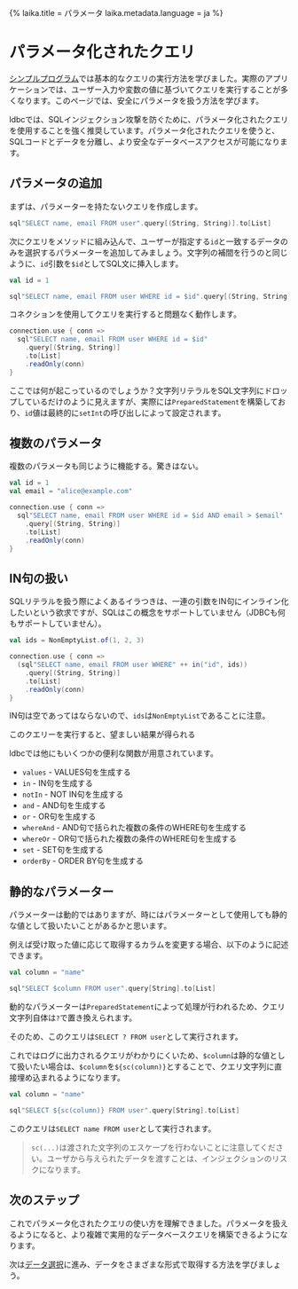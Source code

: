{%
  laika.title = パラメータ
  laika.metadata.language = ja
%}

# パラメータ化されたクエリ

[シンプルプログラム](/ja/tutorial/Simple-Program.md)では基本的なクエリの実行方法を学びました。実際のアプリケーションでは、ユーザー入力や変数の値に基づいてクエリを実行することが多くなります。このページでは、安全にパラメータを扱う方法を学びます。

ldbcでは、SQLインジェクション攻撃を防ぐために、パラメータ化されたクエリを使用することを強く推奨しています。パラメータ化されたクエリを使うと、SQLコードとデータを分離し、より安全なデータベースアクセスが可能になります。

## パラメータの追加

まずは、パラメーターを持たないクエリを作成します。

```scala
sql"SELECT name, email FROM user".query[(String, String)].to[List]
```

次にクエリをメソッドに組み込んで、ユーザーが指定する`id`と一致するデータのみを選択するパラメーターを追加してみましょう。文字列の補間を行うのと同じように、`id`引数を`$id`としてSQL文に挿入します。

```scala
val id = 1

sql"SELECT name, email FROM user WHERE id = $id".query[(String, String)].to[List]
```

コネクションを使用してクエリを実行すると問題なく動作します。

```scala
connection.use { conn =>
  sql"SELECT name, email FROM user WHERE id = $id"
    .query[(String, String)]
    .to[List]
    .readOnly(conn)
}
```

ここでは何が起こっているのでしょうか？文字列リテラルをSQL文字列にドロップしているだけのように見えますが、実際には`PreparedStatement`を構築しており、`id`値は最終的に`setInt`の呼び出しによって設定されます。

## 複数のパラメータ

複数のパラメータも同じように機能する。驚きはない。

```scala
val id = 1
val email = "alice@example.com"

connection.use { conn =>
  sql"SELECT name, email FROM user WHERE id = $id AND email > $email"
    .query[(String, String)]
    .to[List]
    .readOnly(conn)
}
```

## IN句の扱い

SQLリテラルを扱う際によくあるイラつきは、一連の引数をIN句にインライン化したいという欲求ですが、SQLはこの概念をサポートしていません（JDBCも何もサポートしていません）。

```scala
val ids = NonEmptyList.of(1, 2, 3)

connection.use { conn =>
  (sql"SELECT name, email FROM user WHERE" ++ in("id", ids))
    .query[(String, String)]
    .to[List]
    .readOnly(conn)
}
```

IN句は空であってはならないので、`ids`は`NonEmptyList`であることに注意。

このクエリーを実行すると、望ましい結果が得られる

ldbcでは他にもいくつかの便利な関数が用意されています。

- `values` - VALUES句を生成する
- `in` - IN句を生成する
- `notIn` - NOT IN句を生成する
- `and` - AND句を生成する
- `or` - OR句を生成する
- `whereAnd` - AND句で括られた複数の条件のWHERE句を生成する
- `whereOr` - OR句で括られた複数の条件のWHERE句を生成する
- `set` - SET句を生成する
- `orderBy` - ORDER BY句を生成する

## 静的なパラメーター

パラメーターは動的ではありますが、時にはパラメーターとして使用しても静的な値として扱いたいことがあるかと思います。

例えば受け取った値に応じて取得するカラムを変更する場合、以下のように記述できます。

```scala
val column = "name"

sql"SELECT $column FROM user".query[String].to[List]
```

動的なパラメーターは`PreparedStatement`によって処理が行われるため、クエリ文字列自体は`?`で置き換えられます。

そのため、このクエリは`SELECT ? FROM user`として実行されます。

これではログに出力されるクエリがわかりにくいため、`$column`は静的な値として扱いたい場合は、`$column`を`${sc(column)}`とすることで、クエリ文字列に直接埋め込まれるようになります。

```scala
val column = "name"

sql"SELECT ${sc(column)} FROM user".query[String].to[List]
```

このクエリは`SELECT name FROM user`として実行されます。

> `sc(...)`は渡された文字列のエスケープを行わないことに注意してください。ユーザから与えられたデータを渡すことは、インジェクションのリスクになります。

## 次のステップ

これでパラメータ化されたクエリの使い方を理解できました。パラメータを扱えるようになると、より複雑で実用的なデータベースクエリを構築できるようになります。

次は[データ選択](/ja/tutorial/Selecting-Data.md)に進み、データをさまざまな形式で取得する方法を学びましょう。
